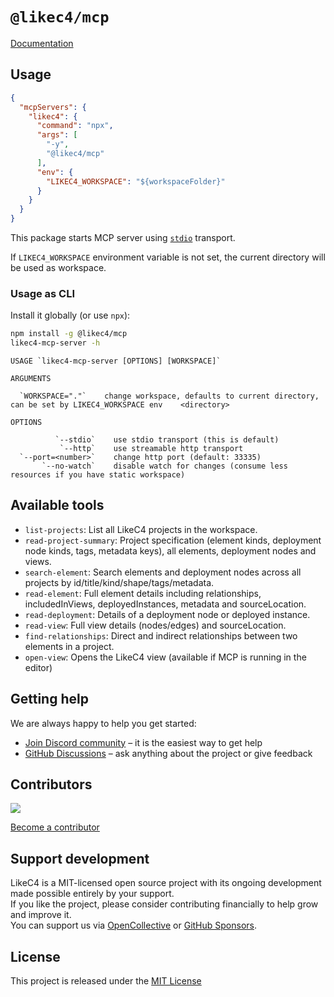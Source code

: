 # `@likec4/mcp`

[Documentation](https://likec4.dev/tooling/mcp/)

## Usage

```json
{
  "mcpServers": {
    "likec4": {
      "command": "npx",
      "args": [
        "-y",
        "@likec4/mcp"
      ],
      "env": {
        "LIKEC4_WORKSPACE": "${workspaceFolder}"
      }
    }
  }
}
```

This package starts MCP server using [`stdio`](https://modelcontextprotocol.io/specification/2025-06-18/basic/transports#stdio) transport.

If `LIKEC4_WORKSPACE` environment variable is not set, the current directory will be used as workspace.

### Usage as CLI

Install it globally (or use `npx`):

```sh
npm install -g @likec4/mcp
likec4-mcp-server -h
```

```
USAGE `likec4-mcp-server [OPTIONS] [WORKSPACE]`

ARGUMENTS

  `WORKSPACE="."`    change workspace, defaults to current directory, can be set by LIKEC4_WORKSPACE env    <directory>

OPTIONS

          `--stdio`    use stdio transport (this is default)
           `--http`    use streamable http transport
  `--port=<number>`    change http port (default: 33335)
       `--no-watch`    disable watch for changes (consume less resources if you have static workspace)
```

## Available tools

- `list-projects`: List all LikeC4 projects in the workspace.
- `read-project-summary`: Project specification (element kinds, deployment node kinds, tags, metadata keys), all elements, deployment nodes and views.
- `search-element`: Search elements and deployment nodes across all projects by id/title/kind/shape/tags/metadata.
- `read-element`: Full element details including relationships, includedInViews, deployedInstances, metadata and sourceLocation.
- `read-deployment`: Details of a deployment node or deployed instance.
- `read-view`: Full view details (nodes/edges) and sourceLocation.
- `find-relationships`: Direct and indirect relationships between two elements in a project.
- `open-view`: Opens the LikeC4 view (available if MCP is running in the editor)

## Getting help

We are always happy to help you get started:

- [Join Discord community](https://discord.gg/86ZSpjKAdA) – it is the easiest way to get help
- [GitHub Discussions](https://github.com/likec4/likec4/discussions) – ask anything about the project or give feedback

## Contributors

<a href="https://github.com/likec4/likec4/graphs/contributors">
  <img src="https://contrib.rocks/image?repo=likec4/likec4" />
</a>

[Become a contributor](../../CONTRIBUTING.md)

## Support development

LikeC4 is a MIT-licensed open source project with its ongoing development made possible entirely by your support.\
If you like the project, please consider contributing financially to help grow and improve it.\
You can support us via [OpenCollective](https://opencollective.com/likec4) or [GitHub Sponsors](https://github.com/sponsors/likec4).

## License

This project is released under the [MIT License](LICENSE)

```
```
